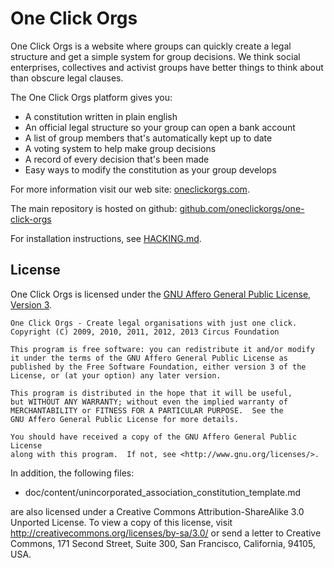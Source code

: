 # One Click Orgs

One Click Orgs is a website where groups can quickly create a legal structure and get a simple system for group decisions. We think social enterprises, collectives and activist groups have better things to think about than obscure legal clauses.

The One Click Orgs platform gives you:

 * A constitution written in plain english
 * An official legal structure so your group can open a bank account
 * A list of group members that's automatically kept up to date
 * A voting system to help make group decisions
 * A record of every decision that's been made
 * Easy ways to modify the constitution as your group develops


For more information visit our web site: [oneclickorgs.com](http://www.oneclickorgs.com).

The main repository is hosted on github: [github.com/oneclickorgs/one-click-orgs](https://github.com/oneclickorgs/one-click-orgs)

For installation instructions, see [HACKING.md](HACKING.md).

## License

One Click Orgs is licensed under the [GNU Affero General Public License, Version 3](http://www.fsf.org/licensing/licenses/agpl-3.0.html).

    One Click Orgs - Create legal organisations with just one click.
    Copyright (C) 2009, 2010, 2011, 2012, 2013 Circus Foundation

    This program is free software: you can redistribute it and/or modify
    it under the terms of the GNU Affero General Public License as
    published by the Free Software Foundation, either version 3 of the
    License, or (at your option) any later version.

    This program is distributed in the hope that it will be useful,
    but WITHOUT ANY WARRANTY; without even the implied warranty of
    MERCHANTABILITY or FITNESS FOR A PARTICULAR PURPOSE.  See the
    GNU Affero General Public License for more details.

    You should have received a copy of the GNU Affero General Public License
    along with this program.  If not, see <http://www.gnu.org/licenses/>.

In addition, the following files:

* doc/content/unincorporated_association_constitution_template.md

are also licensed under a Creative Commons Attribution-ShareAlike 3.0 Unported License.
To view a copy of this license, visit http://creativecommons.org/licenses/by-sa/3.0/
or send a letter to Creative Commons, 171 Second Street, Suite 300, San Francisco, California,
94105, USA.
